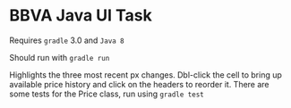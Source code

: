 # BBVA Java UI Task

Requires `gradle` 3.0 and `Java 8`

Should run with `gradle run`

Highlights the three most recent px changes. Dbl-click the cell to bring up available price
history and click on the headers to reorder it. There are some tests for the Price class, run
using `gradle test`